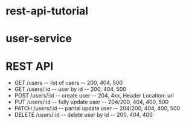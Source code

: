 # rest-api-tutorial

# user-service

# REST API

* GET /users -- list of users -- 200, 404, 500
* GET /users/:id -- user by id -- 200, 404, 500
* POST /users/:id -- create user -- 204, 4xx, Header Location: url
* PUT /users/:id -- fully update user -- 204/200, 404, 400, 500
* PATCH /users/:id -- partial update user -- 204/200, 404, 400, 500
* DELETE /users/:id -- delete user by id -- 200, 404, 400
